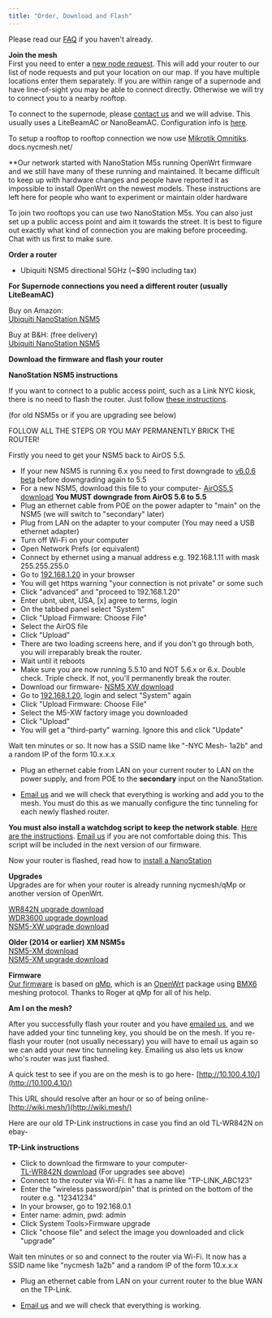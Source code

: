 ```yaml
---
title: "Order, Download and Flash"
---
```


Please read our [FAQ](/faq) if you haven't already.

**Join the mesh**  
First you need to enter a [new node request](/join). This will add your router to our list of node requests and put your location on our map. If you have multiple locations enter them separately. If you are within range of a supernode and have line-of-sight you may be able to connect directly. Otherwise we will try to connect you to a nearby rooftop.

To connect to the supernode, please [contact us](mailto:install@nycmesh.net) and we will advise. This usually uses a LiteBeamAC or NanoBeamAC. Configuration info is [here](https://docs.nycmesh.net/installs/cpe).

To setup a rooftop to rooftop connection we now use [Mikrotik Omnitiks](https://docs.nycmesh.net/hardware/mikrotikomnitik5ac/). docs.nycmesh.net/

**Our network started with NanoStation M5s running OpenWrt firmware and we still have many of these running and maintained. It became difficult to keep up with hardware changes and people have reported it as impossible to install OpenWrt on the newest models. These instructions are left here for people who want to experiment or maintain older hardware

To join two rooftops you can use two NanoStation M5s. You can also just set up a public access point and aim it towards the street. It is best to figure out exactly what kind of connection you are making before proceeding. Chat with us first to make sure.

**Order a router**

*   Ubiquiti NSM5 directional 5GHz (~$90 including tax)

**For Supernode connections you need a different router (usually LiteBeamAC)**

Buy on Amazon:  
[Ubiquiti NanoStation NSM5](https://www.amazon.com/dp/B0049AVWAO/?tag=nsm5-nycmesh-20)

Buy at B&H: (free delivery)  
[Ubiquiti NanoStation NSM5](http://www.bhphotovideo.com/c/product/1049768-REG/)

**Download the firmware and flash your router**

**NanoStation NSM5 instructions**

If you want to connect to a public access point, such as a Link NYC kiosk, there is no need to flash the router. Just follow [these instructions](/blog/public-access-points/).

(for old NSM5s or if you are upgrading see below)

FOLLOW ALL THE STEPS OR YOU MAY PERMANENTLY BRICK THE ROUTER!

Firstly you need to get your NSM5 back to AirOS 5.5.

*   If your new NSM5 is running 6.x you need to first downgrade to [v6.0.6 beta](https://www.ubnt.com/downloads/XN-fw-internal/v6.0.6/XW.v6.0.6-beta.30875.170526.0023.bin) before downgrading again to 5.5
*   For a new NSM5, download this file to your computer- [AirOS5.5 download](http://dl.ubnt.com/firmwares/XW-fw/v5.5.10/XW.v5.5.10-u2.28005.150723.1358.bin) **You MUST downgrade from AirOS 5.6 to 5.5**
*   Plug an ethernet cable from POE on the power adapter to "main" on the NSM5 (we will switch to "secondary" later)
*   Plug from LAN on the adapter to your computer (You may need a USB ethernet adapter)
*   Turn off Wi-Fi on your computer
*   Open Network Prefs (or equivalent)
*   Connect by ethernet using a manual address e.g. 192.168.1.11 with mask 255.255.255.0
*   Go to [192.168.1.20](http://192.168.1.20) in your browser
*   You will get https warning "your connection is not private" or some such
*   Click "advanced" and "proceed to 192.168.1.20"
*   Enter ubnt, ubnt, USA, [x] agree to terms, login
*   On the tabbed panel select "System"
*   Click "Upload Firmware: Choose File"
*   Select the AirOS file
*   Click "Upload"
*   There are two loading screens here, and if you don't go through both, you will irreparably break the router.
*   Wait until it reboots
*   Make sure you are now running 5.5.10 and NOT 5.6.x or 6.x. Double check. Triple check. If not, you'll permanently break the router.
*   Download our firmware- [NSM5 XW download](/download/nycmesh_Ubiquiti_NanoStation-M5-XW_factory_20150915-1731.bin)
*   Go to [192.168.1.20](http://192.168.1.20), login and select "System" again
*   Click "Upload Firmware: Choose File"
*   Select the M5-XW factory image you downloaded
*   Click "Upload"
*   You will get a "third-party" warning. Ignore this and click "Update"

Wait ten minutes or so. It now has a SSID name like "-NYC Mesh- 1a2b" and a random IP of the form 10.x.x.x

*   Plug an ethernet cable from LAN on your current router to LAN on the power supply, and from POE to the **secondary** input on the NanoStation.

*   <a href="mailto:newnode@nycmesh.net">Email us</a> and we will check that everything is working and add you to the mesh. You must do this as we manually configure the tinc tunneling for each newly flashed router.

**You must also install a watchdog script to keep the network stable**. [Here are the instructions](/blog/watchdog). <a href="mailto:newnode@nycmesh.net">Email us</a> if you are not comfortable doing this. This script will be included in the next version of our firmware.

Now your router is flashed, read how to [install a NanoStation](https://docs.nycmesh.net/installs/nsm5/)

**Upgrades**  
Upgrades are for when your router is already running nycmesh/qMp or another version of OpenWrt.

[WR842N upgrade download](/download/nycmesh_TP-Link-TL-WR842N-v2_sysupgrade_20150914-2017.bin)  
[WDR3600 upgrade download](/download/nycmesh_TP-Link_TL-WDR3600-v1_sysupgrade_20150914-2023.bin)  
[NSM5-XW upgrade download](/download/nycmesh_Ubiquiti_NanoStation-M5-XW_sysupgrade_20150915-1731.bin)

**Older (2014 or earlier) XM NSM5s**  
[NSM5-XM download](/download/NanoStationM5-nycmesh-factory-20150619_1751.bin)  
[NSM5-XM upgrade download](/download/NanoStationM5-nycmesh-sysupgrade-20150619_1751.bin)

**Firmware**  
[Our firmware](https://github.com/nycmeshnet) is based on [qMp](http://qmp.cat/), which is an [OpenWrt](https://openwrt.org/) package using [BMX6](http://bmx6.net/projects/bmx6) meshing protocol. Thanks to Roger at qMp for all of his help.

**Am I on the mesh?**

After you successfully flash your router and you have <a href="mailto:newnode@nycmesh.net">emailed us</a>, and we have added your tinc tunneling key, you should be on the mesh. If you re-flash your router (not usually necessary) you will have to email us again so we can add your new tinc tunneling key. Emailing us also lets us know who's router was just flashed.

A quick test to see if you are on the mesh is to go here-
[http://10.100.4.10/](http://10.100.4.10/)

This URL should resolve after an hour or so of being online-  
[http://wiki.mesh/](http://wiki.mesh/)

Here are our old TP-Link instructions in case you find an old TL-WR842N on ebay-

**TP-Link instructions**

*   Click to download the firmware to your computer-  
    [TL-WR842N download](/download/nycmesh_TP-Link-TL-WR842N-v2_factory_20150914-2017.bin)
    (For upgrades see above)
*   Connect to the router via Wi-Fi. It has a name like "TP-LINK_ABC123"
*   Enter the "wireless password/pin" that is printed on the bottom of the router e.g. "12341234"
*   In your browser, go to 192.168.0.1
*   Enter name: admin, pwd: admin
*   Click System Tools>Firmware upgrade
*   Click "choose file" and select the image you downloaded and click "upgrade"

Wait ten minutes or so and connect to the router via Wi-Fi. It now has a SSID name like "nycmesh 1a2b" and a random IP of the form 10.x.x.x

*   Plug an ethernet cable from LAN on your current router to the blue WAN on the TP-Link.

*   <a href="mailto:contact@nycmesh.net">Email us</a> and we will check that everything is working.
